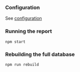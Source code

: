 
### Configuration

See [configuration](./docs/configuration.md)

### Running the report

````
npm start
````

### Rebuilding the full database

````
npm run rebuild
````

